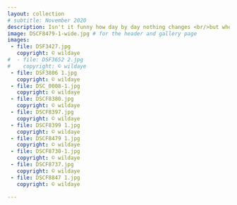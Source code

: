 ```yaml
---
layout: collection
# subtitle: November 2020
description: Isn't it funny how day by day nothing changes <br/>but when you look back everything is different. <br/><br/> <em>C.S. Lewis</em>
image: DSCF8479-1-wide.jpg # for the header and gallery page
images:
 - file: DSF3427.jpg
   copyright: © wildaye
#  - file: DSF3652 2.jpg
#    copyright: © wildaye
 - file: DSF3806 1.jpg
   copyright: © wildaye
 - file: DSC_0008-1.jpg
   copyright: © wildaye
 - file: DSCF8380.jpg
   copyright: © wildaye
 - file: DSCF8397.jpg
   copyright: © wildaye
 - file: DSCF8399 1.jpg
   copyright: © wildaye
 - file: DSCF8479 1.jpg
   copyright: © wildaye
 - file: DSCF8730-1.jpg
   copyright: © wildaye
 - file: DSCF8737.jpg
   copyright: © wildaye
 - file: DSCF8847 1.jpg
   copyright: © wildaye

---
```

